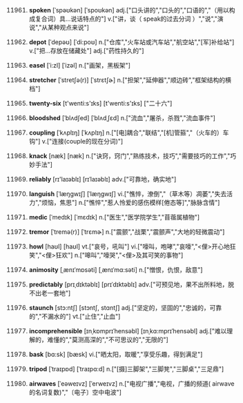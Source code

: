 11961. **spoken**
[ˈspəʊkən]  [ˈspoʊkən]
adj.["口头讲的","口头的","口语的","（用以构成复合词）具…说话特点的"]  v.["讲，谈（ speak的过去分词 ）","说","演说","从某种观点来说"]  

11962. **depot**
[ˈdepəʊ]  [ˈdi:poʊ]
n.["仓库","火车站或汽车站","航空站","[军]补给站"]  v.["把…存放在储藏处"]  adj.["药性持久的"]  

11963. **easel**
[ˈi:zl]  [ˈizəl]
n.["画架，黑板架"]  

11964. **stretcher**
[ˈstretʃə(r)]  [ˈstrɛtʃɚ]
n.["担架","延伸器","顺边砖","框架结构的横档"]  

11965. **twenty-six**
[t'wenti:s'ɪks]  [t'wenti:s'ɪks]
["二十六"]  

11966. **bloodshed**
[ˈblʌdʃed]  [ˈblʌdˌʃɛd]
n.["流血","屠杀，杀戮","流血事件"]  

11967. **coupling**
[ˈkʌplɪŋ]  [ˈkʌplɪŋ]
n.["[电]耦合","联结","[机]管箍","（火车的）车钩"]  v.["连接(couple的现在分词)"]  

11968. **knack**
[næk]  [næk]
n.["诀窍，窍门","熟练技术，技巧","需要技巧的工作","巧妙手法"]  

11969. **reliably**
[rɪ'laɪəblɪ]  [rɪˈlaɪəblɪ]
adv.["可靠地，确实地"]  

11970. **languish**
[ˈlæŋgwɪʃ]  [ˈlæŋɡwɪʃ]
vi.["憔悴，潦倒","（草木等）凋萎","失去活力","烦恼，焦思"]  n.["憔悴","惹人怜爱的感伤模样[倦态等]","脉脉含情"]  

11971. **medic**
[ˈmedɪk]  [ˈmɛdɪk]
n.["医生","医学院学生","苜蓿属植物"]  

11972. **tremor**
[ˈtremə(r)]  [ˈtrɛmɚ]
n.["震颤","战栗","震颤声","大地的轻微震动"]  

11973. **howl**
[haʊl]  [haʊl]
vt.["哀号，吼叫"]  vi.["嚎叫，咆哮","哀嚎","<俚>开心地狂笑","<俚>狂欢"]  n.["嗥叫","嚎哭","<俚>及其可笑的事物"]  

11974. **animosity**
[ˌænɪˈmɒsəti]  [ˌænɪˈmɑ:səti]
n.["憎恨，仇恨，敌意"]  

11975. **predictably**
[prɪˌdɪktəblɪ]  [prɪˈdɪktəblɪ]
adv.["可预见地，果不出所料地，脱不出老一套地"]  

11976. **staunch**
[stɔ:ntʃ]  [stɔntʃ, stɑntʃ]
adj.["坚定的，坚固的","忠诚的，可靠的","不漏水的"]  vt.["止住","止血"]  

11977. **incomprehensible**
[ɪnˌkɒmprɪˈhensəbl]  [ɪnˌkɑ:mprɪˈhensəbl]
adj.["难以理解的，难懂的","莫测高深的","不可思议的","无限的"]  

11978. **bask**
[bɑ:sk]  [bæsk]
vi.["晒太阳，取暖","享受乐趣，得到满足"]  

11979. **tripod**
[ˈtraɪpɒd]  [ˈtraɪpɑ:d]
n.["[摄]三脚架","三脚凳","三脚桌","三足鼎"]  

11980. **airwaves**
[ˈeəweɪvz]  [ˈerweɪvz]
n.["电视广播","电视，广播的频道( airwave的名词复数)","〔电子〕空中电波"]  

